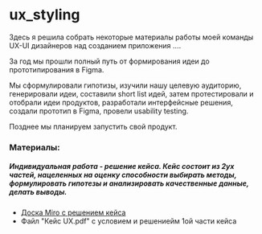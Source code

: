 # ux_styling

Здесь я решила собрать некоторые материалы работы моей команды UX-UI дизайнеров над созданием приложения ....

За год мы прошли полный путь от формирования идеи до прототипирования в Figma.

Мы сформулировали гипотизы, изучили нашу целевую аудиторию, генерировали идеи, составили short list идей, затем протестировали и отобрали идеи продуктов, разработали интерфейсные решения, создали прототип в Figma, провели usability testing.

Позднее мы планируем запустить свой продукт. 

### Материалы:

##### Индивидуальная работа - решение кейса. Кейс состоит из 2ух частей, нацеленных на оценку способности выбирать методы, формулировать гипотезы и анализировать качественные данные, делать выводы. 

- [Доска Miro c решением кейса](https://miro.com/app/board/uXjVL0blzKE=/?share_link_id=874216619065) 
- Файл "Кейс UX.pdf" с условием и решениейм 1ой части кейса







